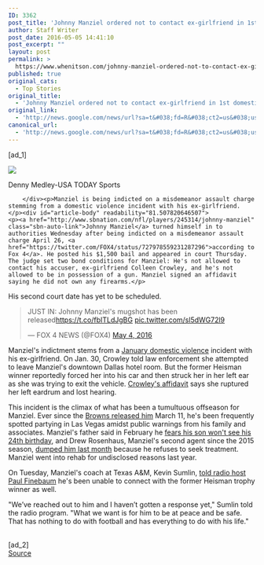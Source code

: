 ```yaml
---
ID: 3362
post_title: 'Johnny Manziel ordered not to contact ex-girlfriend in 1st domestic violence hearing &#8211; SB Nation'
author: Staff Writer
post_date: 2016-05-05 14:41:10
post_excerpt: ""
layout: post
permalink: >
  https://www.whenitson.com/johnny-manziel-ordered-not-to-contact-ex-girlfriend-in-1st-domestic-violence-hearing-sb-nation/
published: true
original_cats:
  - Top Stories
original_title:
  - 'Johnny Manziel ordered not to contact ex-girlfriend in 1st domestic violence hearing - SB Nation'
original_link:
  - 'http://news.google.com/news/url?sa=t&#038;fd=R&#038;ct2=us&#038;usg=AFQjCNFeS6HP3Zupb-rBStqcz2f1eHbvkQ&#038;clid=c3a7d30bb8a4878e06b80cf16b898331&#038;cid=52779098948362&#038;ei=hVsrV9CUKIuBhQHrlqGgCg&#038;url=http://www.sbnation.com/nfl/2016/5/4/11523922/johnny-manziel-indictment-misdemeanor-assault-domestic-violence'
canonical_url:
  - 'http://news.google.com/news/url?sa=t&#038;fd=R&#038;ct2=us&#038;usg=AFQjCNFeS6HP3Zupb-rBStqcz2f1eHbvkQ&#038;clid=c3a7d30bb8a4878e06b80cf16b898331&#038;cid=52779098948362&#038;ei=hVsrV9CUKIuBhQHrlqGgCg&#038;url=http://www.sbnation.com/nfl/2016/5/4/11523922/johnny-manziel-indictment-misdemeanor-assault-domestic-violence'
---
```

 [ad_1]
<br><div readability="31">
          <div class="m-entry__photo m-shareable-content__wrap" readability="32">
  <picture><source srcset="https://cdn2.vox-cdn.com/thumbor/qJDsMqwmDCID0_PrGjZ33-3fc5Y=/0x0:3493x2329/2400x1600/filters:format(webp)/cdn0.vox-cdn.com/uploads/chorus_image/image/49420461/usa-today-9020089.0.jpg 2400w, https://cdn1.vox-cdn.com/thumbor/3rkALfRL_7LgM7i4dtG3aC8xzYI=/0x0:3493x2329/1310x873/filters:format(webp)/cdn0.vox-cdn.com/uploads/chorus_image/image/49420461/usa-today-9020089.0.jpg 1310w, https://cdn3.vox-cdn.com/thumbor/cv4ipoprbndTxv0yPNcPQgZKmWk=/0x0:3493x2329/783x522/filters:format(webp)/cdn0.vox-cdn.com/uploads/chorus_image/image/49420461/usa-today-9020089.0.jpg 783w, https://cdn2.vox-cdn.com/thumbor/itLFluBdbXYuT7bTkKyQsoKsXho=/0x0:3493x2329/730x487/filters:format(webp)/cdn0.vox-cdn.com/uploads/chorus_image/image/49420461/usa-today-9020089.0.jpg 730w, https://cdn1.vox-cdn.com/thumbor/9qYX38N8etkzduUP8_J2xL6CNww=/0x0:3493x2329/709x473/filters:format(webp)/cdn0.vox-cdn.com/uploads/chorus_image/image/49420461/usa-today-9020089.0.jpg 709w, https://cdn1.vox-cdn.com/thumbor/ery-gLoSr3jTQYU-rLW1kC0L8tk=/0x0:3493x2329/500x333/filters:format(webp)/cdn0.vox-cdn.com/uploads/chorus_image/image/49420461/usa-today-9020089.0.jpg 500w, https://cdn2.vox-cdn.com/thumbor/PO7Nv24QcJbeASzR4ANR8OVtOmY=/0x0:3493x2329/400x267/filters:format(webp)/cdn0.vox-cdn.com/uploads/chorus_image/image/49420461/usa-today-9020089.0.jpg 400w, https://cdn2.vox-cdn.com/thumbor/0BnFdzAwHXZ7J00BnQD-IAMDzso=/0x0:3493x2329/352x235/filters:format(webp)/cdn0.vox-cdn.com/uploads/chorus_image/image/49420461/usa-today-9020089.0.jpg 352w, https://cdn2.vox-cdn.com/thumbor/3T4kShbHmQOTuablFkt8ZIhLfMA=/0x0:3493x2329/305x203/filters:format(webp)/cdn0.vox-cdn.com/uploads/chorus_image/image/49420461/usa-today-9020089.0.jpg 305w, https://cdn1.vox-cdn.com/thumbor/t0OZFHmSQIKtUoQwLZI5m9FBKOY=/0x0:3493x2329/249x166/filters:format(webp)/cdn0.vox-cdn.com/uploads/chorus_image/image/49420461/usa-today-9020089.0.jpg 249w, https://cdn0.vox-cdn.com/thumbor/v2AMRaBfHkppscsm6kPkeLOs_C8=/0x0:3493x2329/207x138/filters:format(webp)/cdn0.vox-cdn.com/uploads/chorus_image/image/49420461/usa-today-9020089.0.jpg 207w, https://cdn2.vox-cdn.com/thumbor/A7la9ZYcrXjOoHOgVpbrkIeOn9Y=/0x0:3493x2329/153x102/filters:format(webp)/cdn0.vox-cdn.com/uploads/chorus_image/image/49420461/usa-today-9020089.0.jpg 153w, https://cdn2.vox-cdn.com/thumbor/hY5_V8MmgbWceVvNP_cJ3T8Z1tQ=/0x0:3493x2329/133x89/filters:format(webp)/cdn0.vox-cdn.com/uploads/chorus_image/image/49420461/usa-today-9020089.0.jpg 133w, https://cdn2.vox-cdn.com/thumbor/6_JVIayHsZ0oIlkSjz7E-GorL1U=/0x0:3493x2329/100x67/filters:format(webp)/cdn0.vox-cdn.com/uploads/chorus_image/image/49420461/usa-today-9020089.0.jpg 100w, https://cdn2.vox-cdn.com/thumbor/5envglCDd2T9rSYuolxvtxArnUc=/0x0:3493x2329/82x55/filters:format(webp)/cdn0.vox-cdn.com/uploads/chorus_image/image/49420461/usa-today-9020089.0.jpg 82w" sizes="(min-width: 881px) 700px, 100vw" type="image/webp"><img data-shareable-content="pinterest" srcset="https://cdn0.vox-cdn.com/thumbor/r75eNIAw3TCuptgJN7RozyZfWJo=/0x0:3493x2329/2400x1600/cdn0.vox-cdn.com/uploads/chorus_image/image/49420461/usa-today-9020089.0.jpg 2400w, http://www.whenitson.com/wp-content/uploads/2016/05/Johnny-Manziel-ordered-not-to-contact-ex-girlfriend-in-1st-domestic-violence-hearing-SB-Nation.jpg 1310w, https://cdn1.vox-cdn.com/thumbor/H-Z51y6gdDZ5fYU10EBs-f0RHpQ=/0x0:3493x2329/783x522/cdn0.vox-cdn.com/uploads/chorus_image/image/49420461/usa-today-9020089.0.jpg 783w, https://cdn2.vox-cdn.com/thumbor/focBlU_6N8cxck-f1nudnEWft94=/0x0:3493x2329/730x487/cdn0.vox-cdn.com/uploads/chorus_image/image/49420461/usa-today-9020089.0.jpg 730w, https://cdn1.vox-cdn.com/thumbor/b85HUSoZqGJwh9jCX5zQxqaaGlk=/0x0:3493x2329/709x473/cdn0.vox-cdn.com/uploads/chorus_image/image/49420461/usa-today-9020089.0.jpg 709w, https://cdn2.vox-cdn.com/thumbor/ibkkgvRMQzhMzhsjijt2ySrLVrM=/0x0:3493x2329/500x333/cdn0.vox-cdn.com/uploads/chorus_image/image/49420461/usa-today-9020089.0.jpg 500w, https://cdn1.vox-cdn.com/thumbor/COdGyoBLQ9xI7N344ao1rAptWzk=/0x0:3493x2329/400x267/cdn0.vox-cdn.com/uploads/chorus_image/image/49420461/usa-today-9020089.0.jpg 400w, https://cdn2.vox-cdn.com/thumbor/bw2HL5R2SFP6j59qBRyuicl1fvI=/0x0:3493x2329/352x235/cdn0.vox-cdn.com/uploads/chorus_image/image/49420461/usa-today-9020089.0.jpg 352w, https://cdn2.vox-cdn.com/thumbor/rNAQsanPOcnjuXGCBlIzXb84bqU=/0x0:3493x2329/305x203/cdn0.vox-cdn.com/uploads/chorus_image/image/49420461/usa-today-9020089.0.jpg 305w, https://cdn2.vox-cdn.com/thumbor/PoDw3PpHQtcxvwe22EKKyLzwlK8=/0x0:3493x2329/249x166/cdn0.vox-cdn.com/uploads/chorus_image/image/49420461/usa-today-9020089.0.jpg 249w, https://cdn1.vox-cdn.com/thumbor/yZL4OTMBzqslL619DnCj8KFexw4=/0x0:3493x2329/207x138/cdn0.vox-cdn.com/uploads/chorus_image/image/49420461/usa-today-9020089.0.jpg 207w, https://cdn1.vox-cdn.com/thumbor/UVIvp2yENTQ-ReXFhTO10kF_EUk=/0x0:3493x2329/153x102/cdn0.vox-cdn.com/uploads/chorus_image/image/49420461/usa-today-9020089.0.jpg 153w, https://cdn0.vox-cdn.com/thumbor/42YWu0xEBbsNsUtI2kCfkeqHbCI=/0x0:3493x2329/133x89/cdn0.vox-cdn.com/uploads/chorus_image/image/49420461/usa-today-9020089.0.jpg 133w, https://cdn0.vox-cdn.com/thumbor/BsX08rVYUlInk0wl-9tKRF6KJfc=/0x0:3493x2329/100x67/cdn0.vox-cdn.com/uploads/chorus_image/image/49420461/usa-today-9020089.0.jpg 100w, https://cdn2.vox-cdn.com/thumbor/ipIzAk_mW2440U-UzdxUk57lsmQ=/0x0:3493x2329/82x55/cdn0.vox-cdn.com/uploads/chorus_image/image/49420461/usa-today-9020089.0.jpg 82w" sizes="(min-width: 881px) 700px, 100vw" src="http://www.whenitson.com/wp-content/uploads/2016/05/Johnny-Manziel-ordered-not-to-contact-ex-girlfriend-in-1st-domestic-violence-hearing-SB-Nation.jpg"/></source></picture><p>Denny Medley-USA TODAY Sports</p>
  

</div>

        </div><p>Manziel is being indicted on a misdemeanor assault charge stemming from a domestic violence incident with his ex-girlfriend. </p><div id="article-body" readability="81.507820646507">
    <p><a href="http://www.sbnation.com/nfl/players/245314/johnny-manziel" class="sbn-auto-link">Johnny Manziel</a> turned himself in to authorities Wednesday after being indicted on a misdemeanor assault charge April 26, <a href="https://twitter.com/FOX4/status/727978559231287296">according to Fox 4</a>. He posted his $1,500 bail and appeared in court Thursday. The judge set two bond conditions for Manziel: He's not allowed to contact his accuser, ex-girlfriend Colleen Crowley, and he's not allowed to be in possession of a gun. Manziel signed an affidavit saying he did not own any firearms.</p>
<p>His second court date has yet to be scheduled.</p>


<blockquote class="twitter-tweet" readability="3.3529411764706">&#13;
<p dir="ltr" lang="en">JUST IN: Johnny Manziel's mugshot has been released<a href="https://t.co/fbITLdJgBG">https://t.co/fbITLdJgBG</a> <a href="https://t.co/sl5dWG72l9">pic.twitter.com/sl5dWG72l9</a></p>&#13;
— FOX 4 NEWS (@FOX4) <a href="https://twitter.com/FOX4/status/727978559231287296">May 4, 2016</a>
</blockquote>

<p>Manziel's indictment stems from a <a href="http://www.sbnation.com/nfl/2016/1/30/10875856/johnny-manziel-police-girlfriend-domestic-dispute-arrest">January domestic violence</a> incident with his ex-girlfriend. On Jan. 30, Crowley told law enforcement she attempted to leave Manziel's downtown Dallas hotel room. But the former Heisman winner reportedly forced her into his car and then struck her in her left ear as she was trying to exit the vehicle. <a href="http://abc13.com/sports/affidavit-manziels-ex-girlfriend-lost-hearing-after-attack/1192235/">Crowley's affidavit</a> says she ruptured her left eardrum and lost hearing.</p>
<p>This incident is the climax of what has been a tumultuous offseason for Manziel. Ever since the <a href="http://www.sbnation.com/nfl/2016/3/11/10878988/johnny-manziel-released-cleveland-browns-rehab-arrest">Browns released him</a> March 11, he's been frequently spotted partying in Las Vegas amidst public warnings from his family and associates. Manziel's father said in February he <a href="http://www.sbnation.com/nfl/2016/2/5/10923764/johnny-manziel-father-rehab-browns">fears his son won't see his 24th birthday</a>, and Drew Rosenhaus, Manziel's second agent since the 2015 season, <a href="http://www.sbnation.com/nfl/2016/4/14/11429702/johnny-manziel-agent-dropped-him-says-he-needs-treatment">dumped him last month</a> because he refuses to seek treatment. Manziel went into rehab for undisclosed reasons last year.</p>
<p>On Tuesday, Manziel's coach at Texas A&amp;M, Kevin Sumlin, <a href="http://sports.yahoo.com/blogs/ncaaf-dr-saturday/texas-a-m-coach-kevin-sumlin-wants-johnny-manziel-to-call-him-135515267.html">told radio host Paul Finebaum</a> he's been unable to connect with the former Heisman trophy winner as well.</p>


<p><span>"We’ve reached out to him and I haven’t gotten a response yet," Sumlin told the radio program. "What we want is for him to be at peace and be safe. That has nothing to do with football and has everything to do with his life."</span></p>
</div>
<br>[ad_2]
<br><a href="http://news.google.com/news/url?sa=t&#038;fd=R&#038;ct2=us&#038;usg=AFQjCNFeS6HP3Zupb-rBStqcz2f1eHbvkQ&#038;clid=c3a7d30bb8a4878e06b80cf16b898331&#038;cid=52779098948362&#038;ei=hVsrV9CUKIuBhQHrlqGgCg&#038;url=http://www.sbnation.com/nfl/2016/5/4/11523922/johnny-manziel-indictment-misdemeanor-assault-domestic-violence">Source </a>